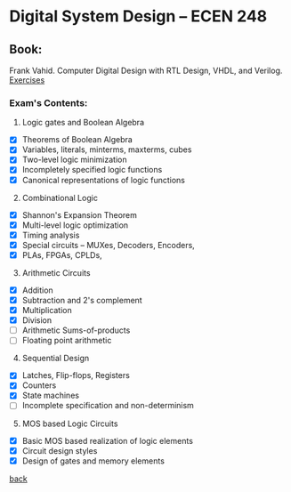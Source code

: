 # Digital System Design – ECEN 248

## Book:

Frank Vahid. Computer Digital Design with RTL Design, VHDL, and Verilog.
[Exercises](./exercises/README.md)

### Exam's Contents:

1. Logic gates and Boolean Algebra

- [x] Theorems of Boolean Algebra
- [x] Variables, literals, minterms, maxterms, cubes
- [x] Two-level logic minimization
- [x] Incompletely specified logic functions
- [x] Canonical representations of logic functions

2. Combinational Logic

- [x] Shannon's Expansion Theorem
- [x] Multi-level logic optimization
- [x] Timing analysis
- [x] Special circuits – MUXes, Decoders, Encoders, 
- [x] PLAs, FPGAs, CPLDs,

3. Arithmetic Circuits

- [x] Addition
- [x] Subtraction and 2's complement
- [x] Multiplication
- [x] Division
- [ ] Arithmetic Sums-of-products
- [ ] Floating point arithmetic

4. Sequential Design

- [x] Latches, Flip-flops, Registers
- [x] Counters
- [x] State machines
- [ ] Incomplete specification and non-determinism

5. MOS based Logic Circuits

- [x] Basic MOS based realization of logic elements
- [x] Circuit design styles
- [x] Design of gates and memory elements

[back](../FollowUp.md)
